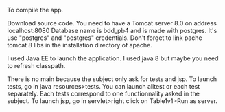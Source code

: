 To compile the app.

Download source code.
You need to have a Tomcat server 8.0 on address localhost:8080
Database name is bdd_pb4 and is made with postgres. It's use "postgres" and "postgres" credentials.
Don't forget to link pache tomcat 8 libs in the installation directory of apache.

I used Java EE to launch the application.
I used java 8 but maybe you need to refresh classpath.

There is no main because the subject only ask for tests and jsp.
To launch tests, go in java resources>tests. You can launch alltest or each test separately. Each tests correspond to one functionnality asked in the subject.
To launch jsp, go in servlet>right click on Table1v1>Run as server.